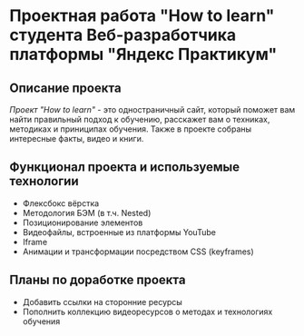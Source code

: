 # Проектная работа "How to learn" студента Веб-разработчика платформы "Яндекс Практикум"  
## Описание проекта  
*Проект "How to learn"* - это одностраничный сайт, который поможет вам найти правильный подход к обучению, расскажет вам о техниках, методиках и приниципах обучения.  Также в проекте собраны интересные факты, видео и книги.  
## Функционал проекта и используемые технологии  
- Флексбокс вёрстка
- Методология БЭМ (в т.ч. Nested)
- Позиционирование элементов
- Видеофайлы, встроенные из платформы YouTube
- Iframe
- Анимации и трансформации посредством CSS (keyframes)  
## Планы по доработке проекта  
- Добавить ссылки на сторонние ресурсы
- Пополнить коллекцию видеоресурсов о методах и технологиях обучения
